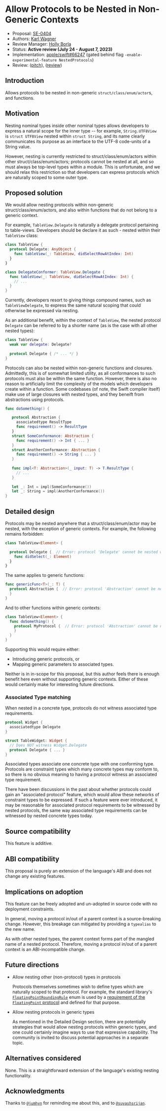 # Allow Protocols to be Nested in Non-Generic Contexts

* Proposal: [SE-0404](0404-nested-protocols.md)
* Authors: [Karl Wagner](https://github.com/karwa)
* Review Manager: [Holly Borla](https://github.com/hbborla)
* Status: **Active review (July 24 - August 7, 2023)**
* Implementation: [apple/swift#66247](https://github.com/apple/swift/pull/66247) (gated behind flag `-enable-experimental-feature NestedProtocols`)
* Review: ([pitch](https://forums.swift.org/t/pitch-allow-protocols-to-be-nested-in-non-generic-contexts/65285)), ([review](https://forums.swift.org/t/se-0404-allow-protocols-to-be-nested-in-non-generic-contexts/66332))

## Introduction

Allows protocols to be nested in non-generic `struct/class/enum/actor`s, and functions.

## Motivation

Nesting nominal types inside other nominal types allows developers to express a natural scope for the inner type -- for example, `String.UTF8View` is `struct UTF8View` nested within `struct String`, and its name clearly communicates its purpose as an interface to the UTF-8 code-units of a String value.

However, nesting is currently restricted to struct/class/enum/actors within other struct/class/enum/actors; protocols cannot be nested at all, and so must always be top-level types within a module. This is unfortunate, and we should relax this restriction so that developers can express protocols which are naturally scoped to some outer type.

## Proposed solution

We would allow nesting protocols within non-generic struct/class/enum/actors, and also within functions that do not belong to a generic context.

For example, `TableView.Delegate` is naturally a delegate protocol pertaining to table-views. Developers should be declare it as such - nested within their `TableView` class:

```swift
class TableView {
  protocol Delegate: AnyObject {
    func tableView(_: TableView, didSelectRowAtIndex: Int)
  }
}

class DelegateConformer: TableView.Delegate {
  func tableView(_: TableView, didSelectRowAtIndex: Int) {
    // ...
  }
}
```

Currently, developers resort to giving things compound names, such as `TableViewDelegate`, to express the same natural scoping that could otherwise be expressed via nesting.

As an additional benefit, within the context of `TableView`, the nested protocol `Delegate` can be referred to by a shorter name (as is the case with all other nested types):

```swift
class TableView {
  weak var delegate: Delegate?
  
  protocol Delegate { /* ... */ }
}
```

Protocols can also be nested within non-generic functions and closures. Admittedly, this is of somewhat limited utility, as all conformances to such protocols must also be within the same function. However, there is also no reason to artificially limit the complexity of the models which developers create within a function. Some codebases (of note, the Swift compiler itself) make use of large closures with nested types, and they beneift from abstractions using protocols.

```swift
func doSomething() {

   protocol Abstraction {
     associatedtype ResultType
     func requirement() -> ResultType
   }
   struct SomeConformance: Abstraction {
     func requirement() -> Int { ... }
   }
   struct AnotherConformance: Abstraction {
     func requirement() -> String { ... }
   }
   
   func impl<T: Abstraction>(_ input: T) -> T.ResultType {
     // ...
   }
   
   let _: Int = impl(SomeConformance())
   let _: String = impl(AnotherConformance())
}
```

## Detailed design

Protocols may be nested anywhere that a struct/class/enum/actor may be nested, with the exception of generic contexts. For example, the following remains forbidden:

```swift
class TableView<Element> {

  protocol Delegate {  // Error: protocol 'Delegate' cannot be nested within a generic context.
    func didSelect(_: Element)
  }
}
```

The same applies to generic functions:

```swift
func genericFunc<T>(_: T) {
  protocol Abstraction {  // Error: protocol 'Abstraction' cannot be nested within a generic context.
  }
}
```

And to other functions within generic contexts:

```swift
class TableView<Element> {
  func doSomething() {
    protocol MyProtocol {  // Error: protocol 'Abstraction' cannot be nested within a generic context.
    }
  }
}
```

Supporting this would require either:

- Introducing generic protocols, or
- Mapping generic parameters to associated types.

Neither is in in-scope for this proposal, but this author feels there is enough benefit here even without supporting generic contexts. Either of these would certainly make for interesting future directions.

### Associated Type matching

When nested in a concrete type, protocols do not witness associated type requirements.

```swift
protocol Widget {
  associatedtype Delegate
}

struct TableWidget: Widget {
  // Does NOT witness Widget.Delegate
  protocol Delegate { ... }
}
```

Associated types associate one concrete type with one conforming type. Protocols are constraint types which many concrete types may conform to, so there is no obvious meaning to having a protocol witness an associated type requirement.

There have been discussions in the past about whether protocols could gain an "associated protocol" feature, which would allow these networks of constraint types to be expressed. If such a feature were ever introduced, it may be reasonable for associated protocol requirements to be witnessed by nested protocols, the same way associated type requirements can be witnessed by nested concrete types today.

## Source compatibility

This feature is additive.

## ABI compatibility

This proposal is purely an extension of the language's ABI and does not change any existing features.

## Implications on adoption

This feature can be freely adopted and un-adopted in source code with no deployment constraints.

In general, moving a protocol in/out of a parent context is a source-breaking change. However, this breakage can mitigated by providing a `typealias` to the new name.

As with other nested types, the parent context forms part of the mangled name of a nested protocol. Therefore, moving a protocol in/out of a parent context is an ABI-incompatible change.

## Future directions

- Allow nesting other (non-protocol) types in protocols

  Protocols themselves sometimes wish to define types which are naturally scoped to that protocol. For example, the standard library's [`FloatingPointRoundingRule`](https://developer.apple.com/documentation/swift/FloatingPointRoundingRule) enum is used by a [requirement of the `FloatingPoint` protocol](https://developer.apple.com/documentation/swift/floatingpoint/round(_:)) and defined for that purpose.
  
- Allow nesting protocols in generic types

  As mentioned in the Detailed Design section, there are potentially strategies that would allow nesting protocols within generic types, and one could certainly imagine ways to use that expressive capability. The community is invited to discuss potential approaches in a separate topic.

## Alternatives considered

None. This is a straightforward extension of the language's existing nesting functionality.

## Acknowledgments

Thanks to [`@jumhyn`](https://forums.swift.org/u/jumhyn/) for reminding me about this, and to [`@suyashsrijan`](https://forums.swift.org/u/suyashsrijan/). 
